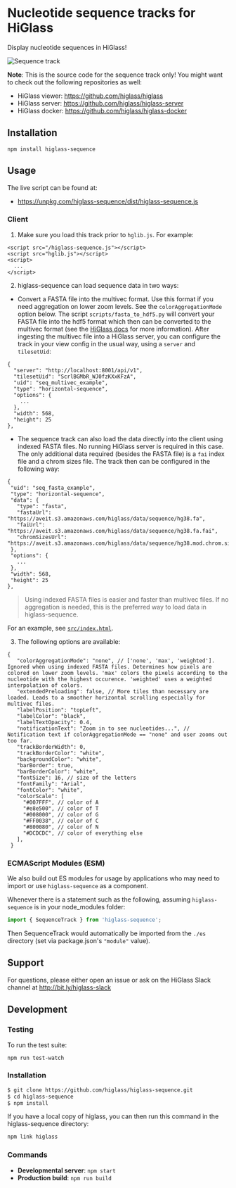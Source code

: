 # Nucleotide sequence tracks for HiGlass

Display nucleotide sequences in HiGlass!

![Sequence track](https://aveit.s3.amazonaws.com/higlass/static/higlass-sequence-screenshot.png)


**Note**: This is the source code for the sequence track only! You might want to check out the following repositories as well:

- HiGlass viewer: https://github.com/higlass/higlass
- HiGlass server: https://github.com/higlass/higlass-server
- HiGlass docker: https://github.com/higlass/higlass-docker


## Installation
 
```
npm install higlass-sequence
```

## Usage

The live script can be found at:

- https://unpkg.com/higlass-sequence/dist/higlass-sequence.js

### Client

1. Make sure you load this track prior to `hglib.js`. For example:

```
<script src="/higlass-sequence.js"></script>
<script src="hglib.js"></script>
<script>
  ...
</script>
```

2. higlass-sequence can load sequence data in two ways:
  - Convert a FASTA file into the multivec format. Use this format if you need aggregation on lower zoom levels. See the `colorAggregationMode` option below. The script `scripts/fasta_to_hdf5.py` will convert your FASTA file into the hdf5 format which then can be converted to the multivec format (see the [HiGlass docs](https://docs.higlass.io/data_preparation.html#multivec-files) for more information). After ingesting the multivec file into a HiGlass server, you can configure the track in your view config in the usual way, using a `server` and `tilesetUid`:
  ```
  {
    "server": "http://localhost:8001/api/v1",
    "tilesetUid": "ScrlBGMbR_WJ0fzKXxKFzA",
    "uid": "seq_multivec_example",
    "type": "horizontal-sequence",
    "options": {
      ...
    },
    "width": 568,
    "height": 25
  },
 ```
  - The sequence track can also load the data directly into the client using indexed FASTA files. No running HiGlass server is required in this case. The only additional data required (besides the FASTA file) is a `fai` index file and a chrom sizes file. The track then can be configured in the following way:
   ```
  {
    "uid": "seq_fasta_example",
    "type": "horizontal-sequence",
    "data": {
      "type": "fasta",
      "fastaUrl": "https://aveit.s3.amazonaws.com/higlass/data/sequence/hg38.fa",
      "faiUrl": "https://aveit.s3.amazonaws.com/higlass/data/sequence/hg38.fa.fai",
      "chromSizesUrl": "https://aveit.s3.amazonaws.com/higlass/data/sequence/hg38.mod.chrom.sizes"
    },
    "options": {
      ...
    },
    "width": 568,
    "height": 25
  },
 ```
 
>Using indexed FASTA files is easier and faster than multivec files. If no aggregation is needed, this is the preferred way to load data in higlass-sequence.

For an example, see [`src/index.html`](src/index.html).

3. The following options are available:
```
{
   "colorAggregationMode": "none", // ['none', 'max', 'weighted']. Ignored when using indexed FASTA files. Determines how pixels are colored on lower zoom levels. 'max' colors the pixels according to the nucleotide with the highest occurence. 'weighted' uses a weighted interpolation of colors.
   "extendedPreloading": false, // More tiles than necessary are loaded. Leads to a smoother horizontal scrolling especially for multivec files.
   "labelPosition": "topLeft",
   "labelColor": "black",
   "labelTextOpacity": 0.4,
   "notificationText": "Zoom in to see nucleotides...", // Notification text if colorAggregationMode == "none" and user zooms out too far.
   "trackBorderWidth": 0,
   "trackBorderColor": "white",
   "backgroundColor": "white",
   "barBorder": true,
   "barBorderColor": "white",
   "fontSize": 16, // size of the letters
   "fontFamily": "Arial",
   "fontColor": "white",
   "colorScale": [
     "#007FFF", // color of A
     "#e8e500", // color of T
     "#008000", // color of G
     "#FF0038", // color of C
     "#800080", // color of N
     "#DCDCDC", // color of everything else
   ],
 }
```

### ECMAScript Modules (ESM)

We also build out ES modules for usage by applications who may need to import or use `higlass-sequence` as a component.

Whenever there is a statement such as the following, assuming `higlass-sequence` is in your node_modules folder:
```javascript
import { SequenceTrack } from 'higlass-sequence';
```

Then SequenceTrack would automatically be imported from the `./es` directory (set via package.json's `"module"` value). 

## Support

For questions, please either open an issue or ask on the HiGlass Slack channel at http://bit.ly/higlass-slack

## Development

### Testing

To run the test suite:

```
npm run test-watch
```


### Installation

```bash
$ git clone https://github.com/higlass/higlass-sequence.git
$ cd higlass-sequence
$ npm install
```
If you have a local copy of higlass, you can then run this command in the higlass-sequence directory:

```bash
npm link higlass
```

### Commands

 - **Developmental server**: `npm start`
 - **Production build**: `npm run build`
